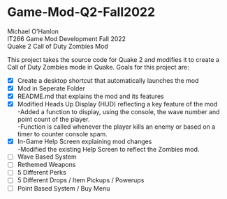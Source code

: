 # Game-Mod-Q2-Fall2022

Michael O'Hanlon\
IT266 Game Mod Development Fall 2022\
Quake 2 Call of Duty Zombies Mod

This project takes the source code for Quake 2 and modifies it to create a Call of Duty Zombies mode in Quake.
Goals for this project are:
- [x] Create a desktop shortcut that automatically launches the mod
- [x] Mod in Seperate Folder
- [x] README.md that explains the mod and its features
- [x] Modified Heads Up Display (HUD) reflecting a key feature of the mod\
  -Added a function to display, using the console, the wave number and point count of the player.\
  -Function is called whenever the player kills an enemy or based on a timer to counter console spam.
- [x] In-Game Help Screen explaining mod changes\
  -Modified the existing Help Screen to reflect the Zombies mod.
- [ ] Wave Based System
- [ ] Rethemed Weapons
- [ ] 5 Different Perks
- [ ] 5 Different Drops / Item Pickups / Powerups
- [ ] Point Based System / Buy Menu
